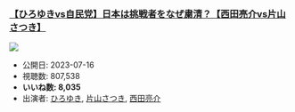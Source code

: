 ### [【ひろゆきvs自民党】日本は挑戦者をなぜ粛清？【西田亮介vs片山さつき】](https://www.youtube.com/watch?v=QBq52hHAY0g)
[![](https://img.youtube.com/vi/QBq52hHAY0g/sddefault.jpg)](https://www.youtube.com/watch?v=QBq52hHAY0g)
-   公開日: 2023-07-16
-   視聴数: 807,538
-   **いいね数: 8,035**
-   出演者: [ひろゆき](/rehacq_fan/people/ひろゆき "wikilink"), [片山さつき](/rehacq_fan/people/片山さつき "wikilink"), [西田亮介](/rehacq_fan/people/西田亮介 "wikilink")
